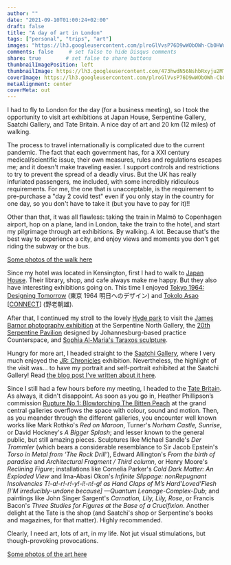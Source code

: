 ```yaml
---
author: ""
date: "2021-09-10T01:00:24+02:00"
draft: false
title: "A day of art in London"
tags: ["personal", "trips", "art"]
images: "https://lh3.googleusercontent.com/plroGlVvsP76D9wWObOWh-Cb0HWuf1TJVUfGE3UxgVU661c4n-GOEIVBJMEeg815WuaO62vFdxx3XtZ4h8al18W3CPhI0dYmXTLBDnIptNrsjOwz7eKALOzLkPOGMVFdm2pdWrbsDOk=w1920-h1080"
comments: false     # set false to hide Disqus comments
share: true        # set false to share buttons
thumbnailImagePosition: left
thumbnailImage: https://lh3.googleusercontent.com/473hwdN56NshbRxyju2MTfRj7sLVAtrjJG1LR2Gh6ipKVrX8swnxa2aNBxSumTMSU01xvnS8kN99ezu6a-eM7u7nNdHN_nqRO6FanxHOIm2nCSEMHBmt_DQIcxeF0CmV8FtrWnk8lmY=w1920-h1080
coverImage: https://lh3.googleusercontent.com/plroGlVvsP76D9wWObOWh-Cb0HWuf1TJVUfGE3UxgVU661c4n-GOEIVBJMEeg815WuaO62vFdxx3XtZ4h8al18W3CPhI0dYmXTLBDnIptNrsjOwz7eKALOzLkPOGMVFdm2pdWrbsDOk=w1920-h1080
metaAlignment: center
coverMeta: out
---
```


I had to fly to London for the day (for a business meeting), so I took the opportunity to visit art exhibitions at Japan House, Serpentine Gallery, Saatchi Gallery, and Tate Britain. A nice day of art and 20 km (12 miles) of walking.

<!--more-->

The process to travel internationally is complicated due to the current pandemic. The fact that each government has, for a XXI century medical/scientific issue, their own measures, rules and regulations escapes me; and it doesn't make traveling easier. I support controls and restrictions to try to prevent the spread of a deadly virus. But the UK has really infuriated passengers, me included, with some incredibly ridiculous requirements. For me, the one that is unacceptable, is the requirement to pre-purchase a "day 2 covid test" even if you only stay in the country for one day, so you don't have to take it (but you have to pay for it)!!

Other than that, it was all flawless: taking the train in Malmö to Copenhagen airport, hop on a plane, land in London, take the train to the hotel, and start my pilgrimage through art exhibitions. By walking. A lot. Because that's the best way to experience a city, and enjoy views and moments you don't get riding the subway or the bus.

[Some photos of the walk here](https://photos.app.goo.gl/6CtqDrWF4RjZTemK6)

Since my hotel was located in Kensington, first I had to walk to [Japan House](https://www.japanhouselondon.uk/). Their library, shop, and cafe always make me happy. But they also have interesting exhibitions going on. This time I enjoyed [Tokyo 1964:
Designing Tomorrow](https://www.japanhouselondon.uk/whats-on/2021/tokyo-1964-designing-tomorrow/) (東京 1964 明日へのデザイン) and [Tokolo Asao](https://www.japanhouselondon.uk/discover/stories/tokolo/) [[CONNECT](https://www.japanhouselondon.uk/whats-on/2021/tokolo-asao-connect-individual-and-group/)] (野老朝雄).

After that, I continued my stroll to the lovely [Hyde park](https://www.royalparks.org.uk/parks/hyde-park) to visit the [James Barnor photography exhibition](https://www.serpentinegalleries.org/whats-on/james-barnor/) at the Serpentine North Gallery, the [20th Serpentine Pavilion](https://www.serpentinegalleries.org/whats-on/serpentine-pavilion-2021-designed-by-counterspace/) designed by Johannesburg-based practice Counterspace, and [Sophia Al-Maria's Taraxos sculpture](https://www.serpentinegalleries.org/whats-on/sophia-al-maria-taraxos/).

Hungry for more art, I headed straight to the [Saatchi Gallery](https://www.saatchigallery.com/), where I very much enjoyed the [JR: Chronicles](https://www.saatchigallery.com/exhibition/jr__chronicles) exhibition. Nevertheless, the highlight of the visit was... to have my portrait and self-portrait exhibited at the Saatchi Gallery! Read [the blog post I've written about it here](https://blog.cortell.net/2021/09/my-portrait-and-self-portrait-exhibited-at-the-saatchi-gallery-in-london/).

Since I still had a few hours before my meeting, I headed to the [Tate Britain](https://www.tate.org.uk/visit/tate-britain). As always, it didn't disappoint. As soon as you go in, Heather Phillipson’s commission [Rupture No 1: Blowtorching The Bitten Peach](https://www.tate.org.uk/whats-on/tate-britain/exhibition/heather-phillipson) at the grand central galleries overflows the space with colour, sound and motion. Then, as you meander through the different galleries, you encounter well known works like Mark Rothko's *Red on Maroon*, Turner's *Norham Castle, Sunrise*, or David Hockney's *A Bigger Splash*; and lesser known to the general public, but still amazing pieces. Sculptures like Michael Sandle's *Der Trommler* (which bears a considerable resemblance to Sir Jacob Epstein's *Torso in Metal from ‘The Rock Drill’*), Edward Allington's *From the birth of paradise* and *Architectural Fragment / Third column*, or Henry Moore's *Reclining Figure*; installations like Cornelia Parker's *Cold Dark Matter: An Exploded View* and Ima-Abasi Okon's *Infinite Slippage: nonRepugnant Insolvencies T!-a!-r!-r!-y!-i!-n!-g! as Hand Claps of M’s Hard’Loved’Flesh [I’M irreducibly-undone because] —Quantum Leanage-Complex-Dub*; and paintings like John Singer Sargent's *Carnation, Lily, Lily, Rose*, or Francis Bacon's *Three Studies for Figures at the Base of a Crucifixion*. Another delight at the Tate is the shop (and Saatchi's shop or Serpentine's books and magazines, for that matter). Highly recommended.

Clearly, I need art, lots of art, in my life. Not jut visual stimulations, but though-provoking provocations.

[Some photos of the art here](https://photos.app.goo.gl/YUTkkVibQYXzCnCj9)

